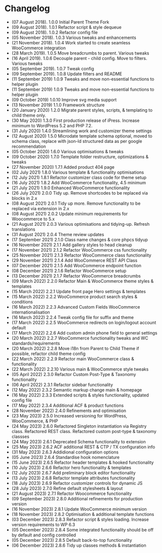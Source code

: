 # Changelog
* (07 August 2018). 	1.0.0 	Initial Parent Theme Fork 
* (09 August 2018). 	1.0.1 	Refactor script & style dequeue
* (09 August 2018). 	1.0.2 	Refactor config file
* (05 November 2018). 	1.0.3 	Various tweaks and enhancements
* (21 November 2018). 	1.0.4 	Work started to create seamless WooCommerce integration
* (28 March 2019). 		1.0.5 	Move breadcrumbs to parent. Various tweaks
* (16 April 2019). 		1.0.6 	Decouple parent - child config. Move to filters. Various tweaks
* (05 September 2019).	1.0.7 	Tweak config 
* (09 September 2019).	1.0.8 	Update filters and README
* (11 September 2019)	1.0.9  	Tweaks and move non-essential functions to helper plugin
* (11 September 2019)	1.0.9  	Tweaks and move non-essential functions to helper plugin
* (09 October 2019)		1.0.10 	Improve svg media support
* (13 November 2019)	1.1.0  	Framework structure
* (20 January 2020)		1.2.0  	Migrate parent styles, scripts, & templating to child theme only.
* (30 May 2020)			1.3.0  	First production release of iPress. Increase minimum to WordPress 5.2 and PHP 7.2. 
* (31 July 2020)		1.4.0  	Streamlining work and customizer theme settings
* (12 August 2020)		1.5.0  	Microdate template schema optional, moved to schema class, replace with json-ld structured data as per google recommendation
* (05 October 2020)		1.6.0 	Various optimisations & tweaks
* (09 October 2020)		1.7.0 	Template folder restructure, optimizations & tweaks
* (27 November 2020)	1.7.1	Added product 404 page
* (02 July 2021)		1.8.0	Various template & functionality optimisations
* (12 July 2021)		1.8.1 	Refactor customizer class code for theme setup
* (16 July 2021)		1.8.2 	Add WooCommerce functionality, 4.5 minimum
* (21 July 2021)		1.9.0 	Enhanced WooCommerce functionality
* (26 July 2021)		2.0.0 	Tidy up. Remove shortcodes to be replaced via blocks in 2.x
* (08 August 2021)		2.0.1 	Tidy up more. Remove functionality to be replaced via extension in 2.x
* (08 August 2021)		2.0.2 	Update minimum requirements for Woocommerce to 5.x
* (21 August 2021)		2.0.3 	Various optimisations and tidying-up. Refresh translations
* (31 August 2021)		2.0.4 	Theme review updates
* (17 September 2021)	2.1.0 	Class name changes & core phpcs tidyup
* (16 November 2021)	2.1.1 	Add gallery styles to head cleanup
* (17 November 2021)	2.1.2 	Refactor WooCommerce css functionality
* (25 November 2021)	2.1.3 	Refactor WooCommerce class functionality
* (29 November 2021)	2.1.4 	Add WooCommerce REST API Class
* (07 December 2021)	2.1.5 	Add WooCommerce endpoint function
* (08 December 2021)	2.1.6	Refactor WooCommerce setup
* (13 December 2021)	2.1.7	Refactor WooCommerce breadcrumbs
* (09 March 2022)		2.2.0	Refactor Main & WooCommerce theme styles & templates
* (15 March 2022)		2.2.1	Update front page Hero settings & templates
* (15 March 2022)		2.2.2	WooCommerce product search styles & conditions
* (16 March 2022)		2.2.3	Advanced Custom Fields WooCommerce internationalisation
* (16 March 2022)		2.2.4	Tweak config file for suffix and theme
* (17 March 2022)		2.2.5	WooCommerce redirects on login/logout account default
* (17 March 2022)		2.2.6	Add custom admin phone field to general settings
* (20 March 2022)		2.2.7	WooCommerce functionality tweaks and WC standards/requirements
* (20 March 2022)		2.2.8	Move i18n from Parent to Child Theme if possible, refactor child theme config
* (22 March 2022)		2.2.9	Refactor main WooCommerce class & functionality
* (22 March 2022)		2.2.10	Various main & WooCommerce style tweaks
* (05 April 2022)		2.3.0	Refactor Custom Post-Type & Taxonomy functionality
* (06 April 2022)		2.3.1	Refactor sidebar functionality
* (12 May 2022)			2.3.2	Semantic markup change main & homepage
* (16 May 2022)			2.3.3	Extended scripts & styles functionality, updated config file
* (17 May 2022)			2.3.4	Additional ACF & product functions
* (28 November 2022)	2.4.0	Refinements and optimisation
* (23 May 2023)			2.5.0	Increased versioning for WordPress, WooCommerce, & PHP
* (24 May 2023)			2.6.0	Refactored Singleton instantiation via Registry class. Refactored REST class. Refactored custom post-type & taxonomy classses
* (24 May 2023)			2.6.1	Deprecated Schema functionality to extension
* (25 May 2023)			2.6.2	ACF additional REST & CTP / TX configuration info
* (31 May 2023)			2.6.3	Addidional configuration options
* (05 June 2023)		2.6.4	Standardise hook nomenclature
* (15 June 2023)		2.6.5	Refactor header templates & hooked functionality
* (10 July 2023)		2.6.6	Refactor hero functionality & templates
* (12 July 2023)		2.6.7	Add preliminary block editor functionality
* (13 July 2023)		2.6.8	Refactor template attributes functionality
* (18 July 2023)		2.6.9	Refactor customizer controls for dynamic JS
* (28 July 2023)		2.7.0	Refine default stylesheets & layout
* (21 August 2023)		2.7.1	Refactor Woocommerce functionality
* (09 September 2023)	2.8.0	Additional refinements for production version
* (16 November 2023)	2.8.1	Update WooCommerce minimum version
* (18 November 2023)	2.8.2	Optimisation & additional template functions
* (03 December 2023)	2.8.3	Refactor script & styles loading. Increase version requirements to WP 6.3
* (05 December 2023)	2.8.4	Some integrated functionality should be off by default and config controlled
* (05 December 2023)	2.8.5	Default back-to-top functionality
* (06 December 2023)	2.8.6	Tidy up classes methods & instantiation
